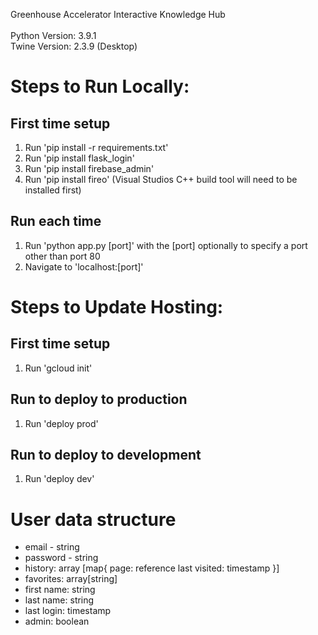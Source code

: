 Greenhouse Accelerator Interactive Knowledge Hub<br>
<br>
Python Version: 3.9.1<br>
Twine Version: 2.3.9 (Desktop)


# Steps to Run Locally:
## First time setup
1. Run 'pip install -r requirements.txt'
2. Run 'pip install flask_login'
3. Run 'pip install firebase_admin'
4. Run 'pip install fireo' (Visual Studios C++ build tool will need to be installed first)

## Run each time
1. Run 'python app.py [port]' with the [port] optionally to specify a port other than port 80
2. Navigate to 'localhost:[port]'


# Steps to Update Hosting:
## First time setup
1. Run 'gcloud init'

## Run to deploy to production
1. Run 'deploy prod'

## Run to deploy to development
1. Run 'deploy dev'

# User data structure
- email - string
- password - string
- history: array [map{
	page: reference
	last visited: timestamp
}]
- favorites: array[string]
- first name: string
- last name: string
- last login: timestamp
- admin: boolean